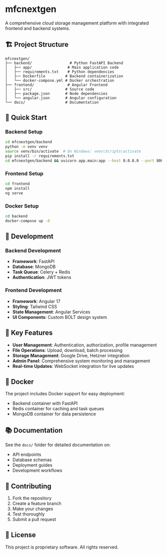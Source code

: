 # mfcnextgen

A comprehensive cloud storage management platform with integrated frontend and backend systems.

## 🏗️ Project Structure

```
mfcnextgen/
├── backend/                 # Python FastAPI Backend
│   ├── app/                # Main application code
│   ├── requirements.txt    # Python dependencies
│   ├── Dockerfile         # Backend containerization
│   └── docker-compose.yml # Docker orchestration
├── frontend/               # Angular Frontend
│   ├── src/               # Source code
│   ├── package.json       # Node dependencies
│   └── angular.json       # Angular configuration
└── docs/                  # Documentation
```

## 🚀 Quick Start

### Backend Setup
```bash
cd mfcnextgen/backend
python -m venv venv
source venv/bin/activate  # On Windows: venv\Scripts\activate
pip install -r requirements.txt
cd mfcnextgen/backend && uvicorn app.main:app --host 0.0.0.0 --port 8000 --reload
```

### Frontend Setup
```bash
cd frontend
npm install
ng serve
```

### Docker Setup
```bash
cd backend
docker-compose up -d
```

## 🔧 Development

### Backend Development
- **Framework**: FastAPI
- **Database**: MongoDB
- **Task Queue**: Celery + Redis
- **Authentication**: JWT tokens

### Frontend Development
- **Framework**: Angular 17
- **Styling**: Tailwind CSS
- **State Management**: Angular Services
- **UI Components**: Custom BOLT design system

## 📁 Key Features

- **User Management**: Authentication, authorization, profile management
- **File Operations**: Upload, download, batch processing
- **Storage Management**: Google Drive, Hetzner integration
- **Admin Panel**: Comprehensive system monitoring and management
- **Real-time Updates**: WebSocket integration for live updates

## 🐳 Docker

The project includes Docker support for easy deployment:
- Backend container with FastAPI
- Redis container for caching and task queues
- MongoDB container for data persistence

## 📚 Documentation

See the `docs/` folder for detailed documentation on:
- API endpoints
- Database schemas
- Deployment guides
- Development workflows

## 🤝 Contributing

1. Fork the repository
2. Create a feature branch
3. Make your changes
4. Test thoroughly
5. Submit a pull request

## 📄 License

This project is proprietary software. All rights reserved.
